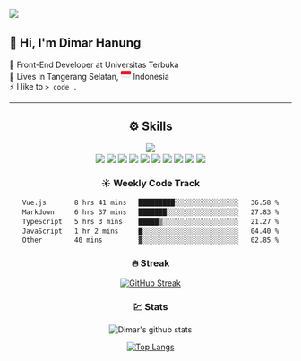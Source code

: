 ![](https://komarev.com/ghpvc/?username=dimar-hanung)
## 👋 Hi, I'm **Dimar Hanung**
🏢 Front-End Developer at Universitas Terbuka  
🏡 Lives in Tangerang Selatan, <img width="18" src="/assets/id.png" /> Indonesia  
⚡ I like to `> code .`  

<hr/>

<div align="center">

## :gear: Skills
<div>
  <img  src="https://www.codewars.com/users/dimar-hanung/badges/large" />
</div>

<img src="https://img.shields.io/badge/Node.js-339933?style=for-the-badge&logo=nodedotjs&logoColor=white" />
<img src="https://img.shields.io/badge/TypeScript-007ACC?style=for-the-badge&logo=typescript&logoColor=white" />
<img src="https://img.shields.io/badge/Vue.js-35495E?style=for-the-badge&logo=vuedotjs&logoColor=4FC08D"/>
<img src="https://img.shields.io/badge/nuxt.js-00C58E?style=for-the-badge&logo=nuxtdotjs&logoColor=white" />
<img src="https://img.shields.io/badge/Tailwind_CSS-38B2AC?style=for-the-badge&logo=tailwind-css&logoColor=white" />

<img src="https://img.shields.io/badge/Flutter-02569B?style=for-the-badge&logo=flutter&logoColor=white" />
<img src="https://img.shields.io/badge/nestjs-E0234E?style=for-the-badge&logo=nestjs&logoColor=white" />
<img src="https://img.shields.io/badge/PostgreSQL-316192?style=for-the-badge&logo=postgresql&logoColor=white" />
<img src="https://img.shields.io/badge/MongoDB-4EA94B?style=for-the-badge&logo=mongodb&logoColor=white" />
<img src="https://img.shields.io/badge/JWT-000000?style=for-the-badge&logo=JSON%20web%20tokens&logoColor=white" />
<div>

### :sunny: Weekly Code Track
<!--START_SECTION:waka-->

```txt
Vue.js       8 hrs 41 mins   █████████░░░░░░░░░░░░░░░░   36.58 %
Markdown     6 hrs 37 mins   ███████░░░░░░░░░░░░░░░░░░   27.83 %
TypeScript   5 hrs 3 mins    █████▒░░░░░░░░░░░░░░░░░░░   21.27 %
JavaScript   1 hr 2 mins     █░░░░░░░░░░░░░░░░░░░░░░░░   04.40 %
Other        40 mins         ▓░░░░░░░░░░░░░░░░░░░░░░░░   02.85 %
```

<!--END_SECTION:waka-->

### :fire: Streak

[![GitHub Streak](http://github-readme-streak-stats.herokuapp.com?user=dimar-hanung)](https://git.io/streak-stats)

### :chart: Stats

![Dimar's github stats](https://github-readme-stats.vercel.app/api?username=dimar-hanung&show_icons=true&theme=vue)

[![Top Langs](https://github-readme-stats.vercel.app/api/top-langs/?username=dimar-hanung)](#)


